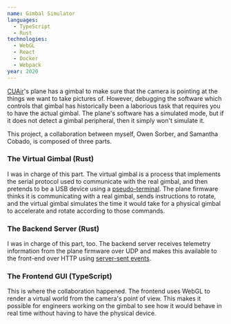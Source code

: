 ```yaml
---
name: Gimbal Simulator
languages:
  - TypeScript
  - Rust
technologies:
  - WebGL
  - React
  - Docker
  - Webpack
year: 2020
---
```

[CUAir](cuair.org)'s plane has a gimbal to make sure that the camera is pointing
at the things we want to take pictures of. However, debugging the software which
controls that gimbal has historically been a laborious task that requires you to
have the actual gimbal. The plane's software has a simulated
mode, but if it does not detect a gimbal peripheral, then it simply won't
simulate it.

This project, a collaboration between myself, Owen Sorber, and Samantha Cobado,
is composed of three parts. 

### The Virtual Gimbal (Rust)
I was in charge of this part. The virtual gimbal is a process that implements
the serial protocol used to communicate with the real gimbal, and then pretends
to be a USB device using a [pseudo-terminal](https://linux.die.net/man/7/pty).
The plane firmware thinks it is communicating with a real gimbal, sends
instructions to rotate, and the virtual gimbal simulates the time it would take
for a physical gimbal to accelerate and rotate according to those commands.

### The Backend Server (Rust)
I was in charge of this part, too. The backend server receives telemetry
information from the plane firmware over UDP and makes this available to the
front-end over HTTP using [server-sent
events](https://developer.mozilla.org/en-US/docs/Web/API/Server-sent_events/Using_server-sent_events).

### The Frontend GUI (TypeScript)
This is where the collaboration happened. The frontend uses WebGL to render a
virtual world from the camera's point of view. This makes it possible for
engineers working on the gimbal to see how it would behave in real time without
having to have the physical device.
